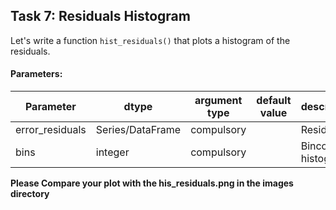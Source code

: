 ## Task 7: Residuals Histogram

Let's write a function `hist_residuals()` that plots a histogram of the residuals.

#### Parameters:

| Parameter | dtype | argument type | default value | description |
| --- | --- | --- | --- | --- | 
| error_residuals | Series/DataFrame | compulsory | | Residuals |
| bins | integer | compulsory | | Bincount in histogram |

**Please Compare your plot with the his_residuals.png in the images directory**